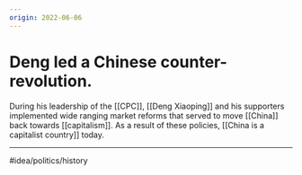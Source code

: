 ```yaml
---
origin: 2022-06-06
---
```

# Deng led a Chinese counter-revolution. 
During his leadership of the [[CPC]], [[Deng Xiaoping]] and his supporters implemented wide ranging market reforms that served to move [[China]] back towards [[capitalism]]. As a result of these policies, [[China is a capitalist country]] today.

---
#idea/politics/history 